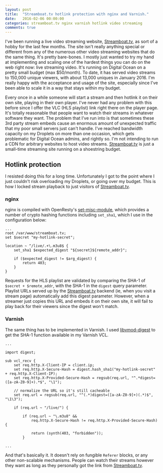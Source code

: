 ```yaml
---
layout: post
title:  "Streamboat.tv hotlink protection with nginx and Varnish."
date:   2016-02-06 00:00:00
categories: streamboat.tv nginx varnish hotlink video streaming
comments: true
---
```


I've been running a live video streaming website, [Streamboat.tv](https://streamboat.tv/), as sort of a hobby for the last few months.  The site isn't really anything special or different from any of the numerous other video streaming websites that do the same thing.  It's pretty bare-bones.  I mostly just wanted to try my hand at implementing and scaling one of the hardest things you can do on the web right now: live streaming video.  It's running on Digital Ocean on a pretty small budget (max $50/month).  To date, it has served video streams to 150,000 unique viewers, with about 13,000 uniques in January 2016.  I'm really happy with the acceptance and usage of the site, especially since I've been able to scale it in a way that stays within my budget.


Every once in a while someone will start a stream and then hotlink it on their own site, playing in their own player.  I've never had any problem with this before since I offer the VLC (HLS playlist) link right there on the player page.  It's totally reasonable that people want to watch their streams in whatever software they want.  The problem that I've run into is that sometimes these 3rd party stream embeds cause an enormous amount of unexpected traffic that my poor small servers just can't handle.  I've reached bandwidth capacity on my Droplets on more than one occasion, which gets problematic for Digital Ocean admins, and rightly so.  I'm not intending to run a CDN for arbitrary websites to host video streams.  [Streamboat.tv](https://streamboat.tv/) is just a small-time streaming site running on a shoestring budget.

## Hotlink protection

I resisted doing this for a long time.  Unfortunately I got to the point where I just couldn't risk overloading my Droplets, or going over my budget.  This is how I locked stream playback to just visitors of [Streamboat.tv](https://streamboat.tv/).

### nginx

nginx is compiled with OpenResty's [set-misc-module](https://github.com/openresty/set-misc-nginx-module), which provides a number of crypto hashing functions including `set_sha1`, which I use in the configuration below:

```nginx
...
root /var/www/streamboat.tv;
set $secret "my-hotlink-secret";

location ~ ^/live/.+\.m3u8$ {
    set_sha1 $expected_digest "${secret}${remote_addr}";

    if ($expected_digest != $arg_digest) {
        return 403;
    }
}
```

Requests for the HLS playlist are validated by comparing the SHA-1 of `$secret + $remote_addr`, with the SHA-1 in the `digest` query parameter.  Playlist URLs served up by the [Streamboat.tv](https://streamboat.tv/) backend (ie, when you visit a stream page) automatically add this digest parameter.  However, when a streamer just copies this URL and embeds it on their own site, it will fail to play back for their viewers since the digest won't match.

### Varnish

The same thing has to be implemented in Varnish.  I used [libvmod-digest](https://github.com/varnish/libvmod-digest) to get the SHA-1 function available in my Varnish VCL.


```varnish
...

import digest;

sub vcl_recv {
    set req.http.X-Client-IP = client.ip;
    set req.http.X-Secure-Hash = digest.hash_sha1("my-hotlink-secret" + req.http.X-Client-IP);
    set req.http.X-Provided-Secure-Hash = regsub(req.url, "^.*digest=([a-zA-Z0-9]+).*$", "\1");

    // normalize the URL so it's still cacheable
    set req.url = regsub(req.url, "^(.*)digest=([a-zA-Z0-9]+)(.*)$", "\1\3");

    if (req.url ~ "/live/") {

        if (req.url ~ "\.m3u8" &&
            req.http.X-Secure-Hash != req.http.X-Provided-Secure-Hash) {

            return (synth(403, "forbidden"));
        }

...
```

And that's basically it.  It doesn't rely on fungible `Referer` blocks, or any other non-scalable mechanisms.  People can watch their streams however they want as long as they personally got the link from [Streamboat.tv](https://streamboat.tv/).
